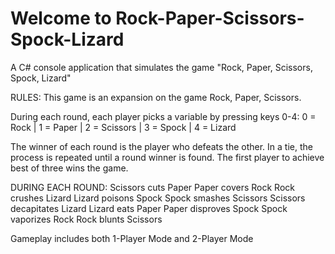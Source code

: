 # Welcome to Rock-Paper-Scissors-Spock-Lizard
A C# console application that simulates the game "Rock, Paper, Scissors, Spock, Lizard"

RULES:
This game is an expansion on the game Rock, Paper, Scissors.

During each round, each player picks a variable by pressing keys 0-4:
0 = Rock  |  1 = Paper  |  2 = Scissors  |  3 = Spock  |  4 = Lizard

The winner of each round is the player who defeats the other.
In a tie, the process is repeated until a round winner is found.
The first player to achieve best of three wins the game.

DURING EACH ROUND:
Scissors cuts Paper
Paper covers Rock
Rock crushes Lizard
Lizard poisons Spock
Spock smashes Scissors
Scissors decapitates Lizard
Lizard eats Paper
Paper disproves Spock
Spock vaporizes Rock
Rock blunts Scissors

Gameplay includes both 1-Player Mode and 2-Player Mode
